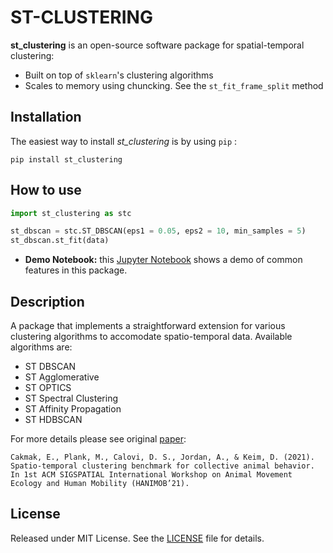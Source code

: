 # ST-CLUSTERING

**st_clustering** is an open-source software package for spatial-temporal clustering:

- Built on top of `sklearn`'s clustering algorithms
- Scales to memory using chuncking. See the `st_fit_frame_split` method

## Installation
The easiest way to install *st_clustering* is by using `pip` :

    pip install st_clustering

## How to use

```python
import st_clustering as stc

st_dbscan = stc.ST_DBSCAN(eps1 = 0.05, eps2 = 10, min_samples = 5)
st_dbscan.st_fit(data)

```

- __Demo Notebook:__ this [Jupyter Notebook](/demo/demo.ipynb) shows a demo of common features in this package.

## Description

A package that implements a straightforward extension for various clustering algorithms to accomodate spatio-temporal data. 
Available algorithms are:

- ST DBSCAN
- ST Agglomerative
- ST OPTICS
- ST Spectral Clustering
- ST Affinity Propagation
- ST HDBSCAN

For more details please see original [paper](https://scibib.dbvis.de/uploadedFiles/Cakmak_ST_Clustering_Benchmark.pdf):

```
Cakmak, E., Plank, M., Calovi, D. S., Jordan, A., & Keim, D. (2021). Spatio-temporal clustering benchmark for collective animal behavior. In 1st ACM SIGSPATIAL International Workshop on Animal Movement Ecology and Human Mobility (HANIMOB’21).
```

## License
Released under MIT License. See the [LICENSE](LICENSE) file for details.
